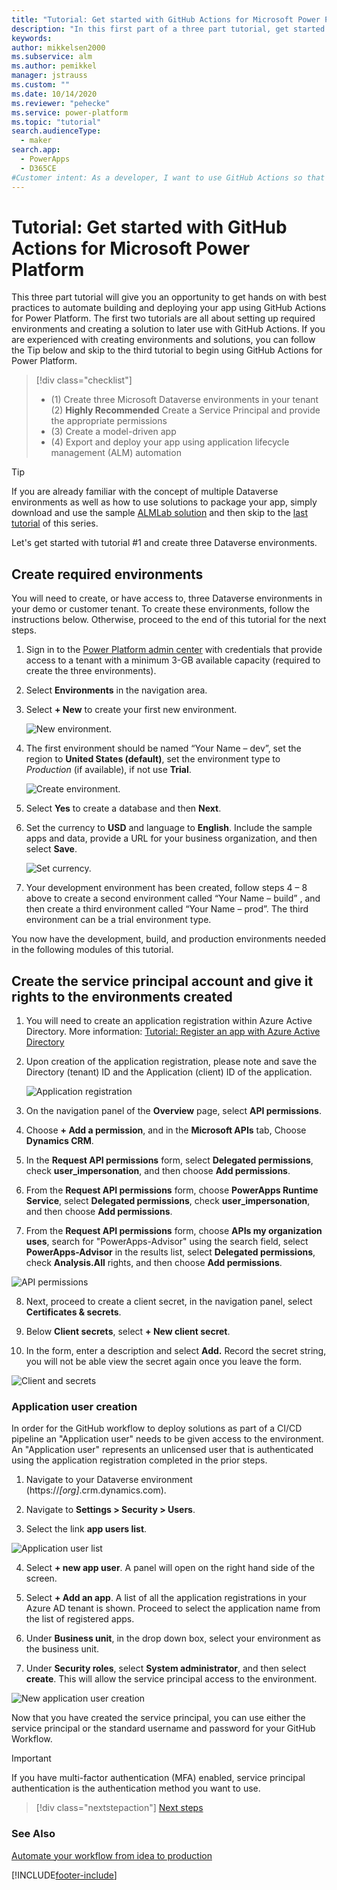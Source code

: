 ```yaml
---
title: "Tutorial: Get started with GitHub Actions for Microsoft Power Platform | Microsoft Docs"
description: "In this first part of a three part tutorial, get started with GitHub Actions for Microsoft Power Platform by creating three environments for use in the other tutorials."
keywords: 
author: mikkelsen2000
ms.subservice: alm
ms.author: pemikkel
manager: jstrauss
ms.custom: ""
ms.date: 10/14/2020
ms.reviewer: "pehecke"
ms.service: power-platform
ms.topic: "tutorial"
search.audienceType: 
  - maker
search.app: 
  - PowerApps
  - D365CE
#Customer intent: As a developer, I want to use GitHub Actions so that my solution builds and deployment will be automated.
---
```


# Tutorial: Get started with GitHub Actions for Microsoft Power Platform

This three part tutorial will give you an opportunity to get hands on with best practices to automate building and deploying your app using GitHub Actions for Power Platform. The first two tutorials are all about setting up required environments and creating a solution to later use with GitHub Actions. If you are experienced with creating environments and solutions, you can follow the Tip below and skip to the third tutorial to begin using GitHub Actions for Power Platform.

> [!div class="checklist"]
> * (1) Create three Microsoft Dataverse environments in your tenant
>   (2) **Highly Recommended** Create a Service Principal and provide the appropriate permissions 
> * (3) Create a model-driven app
> * (4) Export and deploy your app using application lifecycle management (ALM) automation

> [!TIP]
> If you are already familiar with the concept of multiple Dataverse environments as well as how to use solutions to package your app, simply download and use the sample [ALMLab solution](https://github.com/microsoft/powerplatform-actions-lab/blob/main/solutions/ALMLab_1_0_0_1.zip) and then skip to the [last tutorial](github-actions-deploy.md) of this series.

Let's get started with tutorial #1 and create three Dataverse environments.

## Create required environments

You will need to create, or have access to, three Dataverse environments in your demo or customer tenant. To create these environments, follow the instructions below. Otherwise, proceed to the end of this tutorial for the next steps.

1. Sign in to the [Power Platform admin center](https://admin.powerplatform.microsoft.com/) with credentials that provide access to a tenant with a minimum 3-GB available capacity (required to create the three environments).

2. Select **Environments** in the navigation area.

3. Select **+ New** to create your first new environment.

    ![New environment.](../media/github-actions-tutorial/gh-lab-0.10.png "New environment")

4. The first environment should be named “Your Name – dev”, set the region to **United States (default)**, set the environment type to *Production* (if available),  if not use **Trial**.

    ![Create environment.](../media/github-actions-tutorial/gh-lab-0.50.png "Create environment")

5. Select **Yes** to create a database and then **Next**.

6. Set the currency to **USD** and language to **English**. Include the sample apps and data, provide a URL for your business organization, and then select **Save**.

    ![Set currency.](../media/github-actions-tutorial/gh-lab-0.80.png "Set currency")

7. Your development environment has been created, follow steps 4 – 8 above to create a second environment called “Your Name – build” , and then create a third environment called “Your Name – prod”. The third environment can be a trial environment type.

You now have the development, build, and production environments needed in the following modules of this tutorial.

## Create the service principal account and give it rights to the environments created

1. You will need to create an application registration within Azure Active Directory. More information: [Tutorial: Register an app with Azure Active Directory](/powerapps/developer/data-platform/walkthrough-register-app-azure-active-directory)

2. Upon creation of the application registration, please note and save the Directory (tenant) ID and the Application (client) ID of the application.

    ![Application registration](../media/github-actions-tutorial/App-registration.png "Application registration")

3. On the navigation panel of the **Overview** page, select **API permissions**.

4. Choose **+ Add a permission**, and in the **Microsoft APIs** tab, Choose **Dynamics CRM**.

5.  In the **Request API permissions** form, select **Delegated permissions**, check **user_impersonation**, and then choose **Add permissions**.

6.  From the **Request API permissions** form, choose **PowerApps Runtime Service**, select **Delegated permissions**, check **user_impersonation**, and then choose **Add permissions**.

7.  From the **Request API permissions** form, choose **APIs my organization uses**, search for "PowerApps-Advisor" using the search field, select **PowerApps-Advisor** in the results list, select **Delegated permissions**, check **Analysis.All** rights, and then choose **Add permissions**.

  ![API permissions](../media/github-actions-tutorial/API-Permissions.png "API permissions")

8. Next, proceed to create a client secret, in the navigation panel, select **Certificates & secrets**.

9. Below **Client secrets**, select **+ New client secret**.

10.  In the form, enter a description and select **Add.** Record the secret string, you will not be able view the secret again once you leave the form.

  ![Client and secrets](../media/github-actions-tutorial/clients-and-secrets.png "Client and secrets")

 ###  Application user creation
 
 In order for the GitHub workflow to deploy solutions as part of a CI/CD pipeline an "Application user" needs to be given access to the environment. An "Application user" represents an unlicensed user that is authenticated using the application registration completed in the prior steps.

1. Navigate to your Dataverse environment (https://*[org]*.crm.dynamics.com).

2. Navigate to **Settings > Security > Users**.

3. Select the link **app users list**.
  
  ![Application user list](../media/github-actions-tutorial/App-user-link.png "Application user list")
  
4. Select **+ new app user**. A panel will open on the right hand side of the screen.

5. Select **+ Add an app**. A list of all the application registrations in your Azure AD tenant is shown. Proceed to select the application name from the list of registered apps.

  6. Under **Business unit**, in the drop down box, select your environment as the business unit.

  7. Under **Security roles**, select **System administrator**, and then select **create**. This will allow the service principal access to the environment.

  ![New application user creation](../media/github-actions-tutorial/new-app-user.png "New application user")

Now that you have created the service principal, you can use either the service principal or the standard username and password for your GitHub Workflow. 

> [!IMPORTANT]
> If you have multi-factor authentication (MFA) enabled, service principal authentication is the authentication method you want to use.

> [!div class="nextstepaction"]
> [Next steps](./github-actions-build.md)

### See Also

[Automate your workflow from idea to production](https://github.com/features/actions)


[!INCLUDE[footer-include](../../includes/footer-banner.md)]
